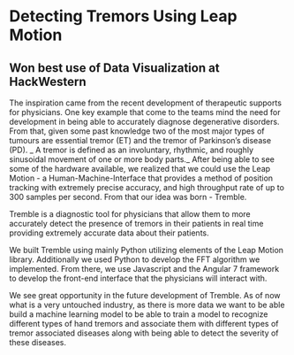 # Detecting Tremors Using Leap Motion

## Won best use of Data Visualization at HackWestern

The inspiration came from the recent development of therapeutic supports for physicians. One key example that come to the teams mind the need for development in being able to accurately diagnose degenerative disorders. From that, given some past knowledge two of the most major types of tumours are essential tremor (ET) and the tremor of Parkinson’s disease (PD). _ A tremor is defined as an involuntary, rhythmic, and roughly sinusoidal movement of one or more body parts._ After being able to see some of the hardware available, we realized that we could use the Leap Motion - a Human-Machine-Interface that provides a method of position tracking with extremely precise accuracy, and high throughput rate of up to 300 samples per second. From that our idea was born - Tremble.

Tremble is a diagnostic tool for physicians that allow them to more accurately detect the presence of tremors in their patients in real time providing extremely accurate data about their patients.

We built Tremble using mainly Python utilizing elements of the Leap Motion library. Additionally we used Python to develop the FFT algorithm we implemented. From there, we use Javascript and the Angular 7 framework to develop the front-end interface that the physicians will interact with.

We see great opportunity in the future development of Tremble. As of now what is a very untouched industry, as there is more data we want to be able build a machine learning model to be able to train a model to recognize different types of hand tremors and associate them with different types of tremor associated diseases along with being able to detect the severity of these diseases.
